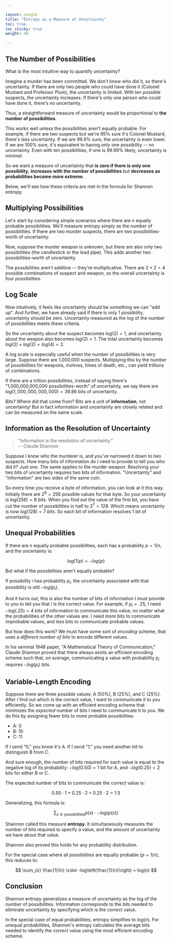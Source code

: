 ```yaml
---

layout: single  
title: "Entropy as a Measure of Uncertainty"  
toc: true  
toc_sticky: true  
weight: 49  

---
```


## The Number of Possibilities

What is the most intuitive way to quantify uncertainty?  

Imagine a murder has been committed. We don't know who did it, so there's uncertainty. If there are only two people who could have done it (Colonel Mustard and Professor Plum), the uncertainty is limited. With ten possible suspects, the uncertainty increases. If there's only one person who could have done it, there's no uncertainty.  

Thus, a straightforward measure of uncertainty would be proportional to **the number of possibilities**.  

This works well unless the possibilities aren't equally probable. For example, if there are two suspects but we're 95% sure it's Colonel Mustard, there's less uncertainty. If we are 99.9% sure, the uncertainty is even lower. If we are 100% sure, it's equivalent to having only one possibility -- no uncertainty. Even with ten possibilities, if one is 99.99% likely, uncertainty is minimal.  

So we want a measure of uncertainty that **is zero if there is only one possibility**, **increases with the number of possibilities** but **decreases as probabilities become more extreme**. 

Below, we'll see how these criteria are met in the formula for Shannon entropy.  

## Multiplying Possibilities

Let's start by considering simple scenarios where there are $n$ equally probable possibilities. We'll measure entropy simply as the number of possibilities. If there are two murder suspects, there are two possibilities-worth of uncertainty. 

Now, suppose the murder weapon is unknown, but there are also only two possibilities (the candlestick or the lead pipe). This adds another two possibilities-worth of uncertainty.  

The possibilities aren't additive -- they're multiplicative. There are $2 \times 2 = 4$ possible combinations of suspect and weapon, so the overall uncertainty is four possibilities.  

## Log Scale

Now intuitively, it feels like uncertainty should be something we can "add up". And further, we have already said if there is only 1 possibility, uncertainty should be zero. Uncertainty measured as the log of the number of possibilities meets these criteria.

So the uncertainty about the suspect becomes $log(2) = 1$, and uncertainty about the weapon also becomes $log(2) = 1$. The total uncertainty becomes $log(2) + log(2) = log(4) = 2$.

A log scale is especially useful when the number of possibilities is very large. Suppose there are 1,000,000 suspects. Multiplying this by the number of possibilities for weapons, motives, times of death, etc., can yield trillions of combinations.  

If there are a trillion possibilities, instead of saying there's "1,000,000,000,000 possibilities-worth" of uncertainty, we say there are $log(1,000,000,000,000) = 39.86$ bits of uncertainty.  

*Bits?* Where did that come from? Bits are a unit of **information**, not uncertainty! But in fact information and uncertainty are closely related and can be measured on the same scale.

## Information as the Resolution of Uncertainty

> "Information is the resolution of uncertainty."  
> -- Claude Shannon  

Suppose I know who the murderer is, and you've narrowed it down to two suspects. How many bits of information do I need to provide to tell you who did it? Just one. The same applies to the murder weapon. Resolving your two bits of uncertainty requires two bits of information.  "Uncertainty" and "information" are two sides of the same coin. 

So every time you receive a byte of information, you can look at it this way. Initially there are $2^8 = 256$ possible values for that byte. So your uncertainty is $log(256) = 8~bits$. When you find out the value of the first bit, you have cut the number of possibilities in half to $2^7 = 128$. Which means uncertainty is now $log(128) = 7~bits$. So each bit of information resolves 1 bit of uncertainty. 

## Unequal Probabilities

If there are $n$ equally probable possibilities, each has a probability $p = 1/n$, and the uncertainty is:  

$$
log(1/p) = -log(p)
$$

But what if the possibilities aren't equally probable?

If possibility $i$ has probability $p_i$, the uncertainty associated with that possibility is still $-log(p_i)$. 

And it turns out, this is also the number of bits of information I must provide to you to tell you that $i$ is the correct value. For example, if $p_i=.25$, I need $-log(.25) = 4$ bits of information to communicate this value, no matter what the probabilities of the other values are. I need more bits to communicate improbable values, and less bits to communicate probable values. 

But how does this work? We must have some sort of *encoding* scheme, that uses a *different number of bits* to encode different values.

In his seminal 1948 paper, "A Mathematical Theory of Communication," Claude Shannon proved that there always exists an efficient encoding scheme such that, on average, communicating a value with probability $p_i$ requires $-log(p_i)$ bits.

## Variable-Length Encoding

Suppose there are three possible values: A (50%), B (25%), and C (25%). After I find out which is the correct value, I want to communicate it to you efficiently. So we come up with an efficient encoding scheme that minimizes the *expected* number of bits I need to communicate it to you. We do this by assigning fewer bits to more probable possibilities:  

- A: 0  
- B: 10  
- C: 11  

If I send "0," you know it's A. If I send "1," you need another bit to distinguish B from C.

And sure enough, the number of bits required for each value is equal to the negative log of its probability: $-log(0.50) = 1$ bit for A, and $-log(0.25) = 2$ bits for either B or C.

The expected number of bits to communicate the correct value is:  

$$
0.50 \cdot 1 + 0.25 \cdot 2 + 0.25 \cdot 2 = 1.5
$$

Generalizing, this formula is:  

$$
\sum_{x \in \text{possibilities}} p(x) \cdot -log(p(x))
$$

Shannon called this measure **entropy**. It simultaneously measures the number of bits required to specify a value, and the amount of uncertainty we have about that value.

Shannon also proved this holds for any probability distribution.  

For the special case where all possibilities are equally probable ($p = 1/n$), this reduces to:  

$$
\sum_{x} \frac{1}{n} \cdot -log\left(\frac{1}{n}\right) = log(n)
$$

## Conclusion

Shannon entropy generalizes a measure of uncertainty as the log of the number of possibilities. Information corresponds to the bits needed to eliminate uncertainty by specifying which is the correct value.  

In the special case of equal probabilities, entropy simplifies to $log(n)$. For unequal probabilities, Shannon's entropy calculates the average bits needed to identify the correct value using the most efficient encoding scheme.  
